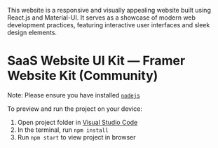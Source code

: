 This website is a responsive and visually appealing website built using React.js and Material-UI. It serves as a showcase of modern web development practices, featuring interactive user interfaces and sleek design elements.

# SaaS Website UI Kit — Framer Website Kit (Community)

Note: Please ensure you have installed <code><a href="https://nodejs.org/en/download/">nodejs</a></code>

To preview and run the project on your device:

1. Open project folder in <a href="https://code.visualstudio.com/download">Visual Studio Code</a>
2. In the terminal, run `npm install`
3. Run `npm start` to view project in browser
